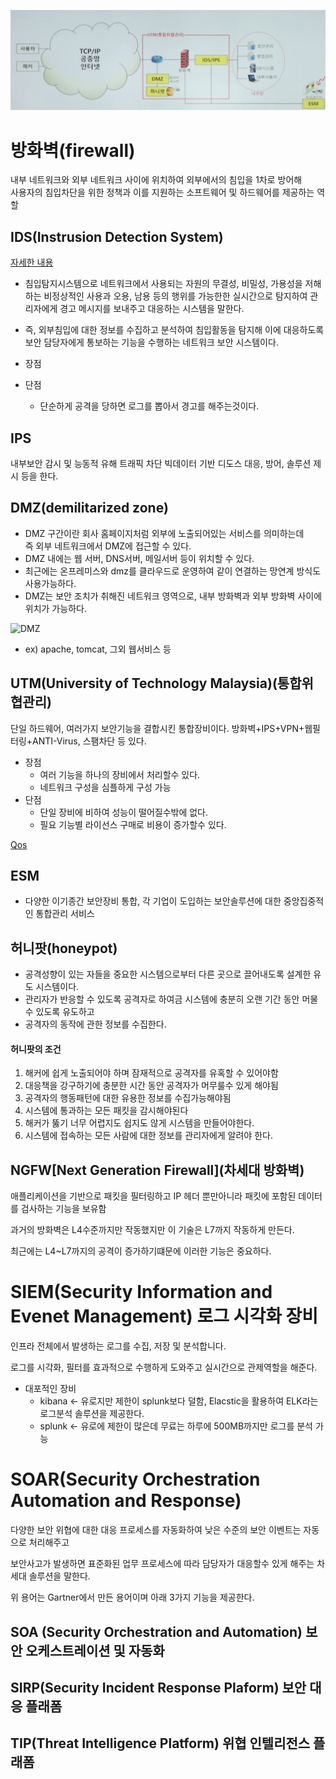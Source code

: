 ![보안구조](./img/sec_structure.png)
# 방화벽(firewall)

내부 네트워크와 외부 네트워크 사이에 위치하여 외부에서의 침입을 1차로 방어해
<br/>사용자의 침입차단을 위한 정책과 이를 지원하는 소프트웨어 및 하드웨어를 제공하는 역할


## IDS(Instrusion Detection System)

[자세한 내용](ids.md)
* 침입탐지시스템으로 네트워크에서 사용되는 자원의 무결성, 비밀성, 가용성을 저해하는 비정상적인 사용과 오용, 남용 등의 행위를 가능한한 실시간으로 탐지하여 관리자에게 경고 메시지를 보내주고 대응하는 시스템을 말한다.
* 즉, 외부침입에 대한 정보를 수집하고 분석하여 침입활동을 탐지해 이에 대응하도록 보안 담당자에게 통보하는 기능을 수행하는 네트워크 보안 시스템이다.

* 장점

* 단점
    * 단순하게 공격을 당하면 로그를 뽑아서 경고를 해주는것이다.
    

## IPS

내부보안 감시 및 능동적 유해 트래픽 차단
빅데이터 기반 디도스 대응, 방어, 솔루션 제시 등을 한다. 


## DMZ(demilitarized zone) 

* DMZ 구간이란 회사 홈페이지처럼 외부에 노출되어있는 서비스를 의미하는데 <br>즉 외부 네트워크에서 DMZ에 접근할 수 있다.
* DMZ 내에는 웹 서버, DNS서버, 메일서버 등이 위치할 수 있다.
* 최근에는 온프레미스와 dmz를 클라우드로 운영하여 같이 연결하는 망연계 방식도 사용가능하다. 
* DMZ는 보안 조치가 취해진 네트워크 영역으로, 내부 방화벽과 외부 방화벽 사이에 위치가 가능하다.

![DMZ](https://upload.wikimedia.org/wikipedia/commons/thumb/6/6f/DMZ_network_diagram_1_firewall.svg/200px-DMZ_network_diagram_1_firewall.svg.png)

* ex) apache, tomcat, 그외 웹서비스 등 

## UTM(University of Technology Malaysia)(통합위협관리)

단일 하드웨어, 여러가지 보안기능을 결합시킨 통합장비이다.
방화벽+IPS+VPN+웹필터링+ANTI-Virus, 스팸차단 등 있다.

* 장점
    * 여러 기능을 하나의 장비에서 처리할수 있다.
    * 네트워크 구성을 심플하게 구성 가능
* 단점
    * 단일 장비에 비하여 성능이 떨어질수밖에 없다.
    * 필요 기능별 라이선스 구매로 비용이 증가할수 있다.

[Qos](../../network/qos.md)

## ESM

* 다양한 이기종간 보안장비 통합, 각 기업이 도입하는 보안솔루션에 대한 중앙집중적인 통합관리 서비스

## 허니팟(honeypot)

* 공격성향이 있는 자들을 중요한 시스템으로부터 다른 곳으로 끌어내도록 설계한 유도 시스템이다.
* 관리자가 반응할 수 있도록 공격자로 하여금 시스템에 충분히 오랜 기간 동안 머물수 있도록 유도하고
* 공격자의 동작에 관한 정보를 수집한다.

#### 허니팟의 조건
1. 해커에 쉽게 노출되어야 하며 잠재적으로 공격자를 유혹할 수 있어야함
2. 대응책을 강구하기에 충분한 시간 동안 공격자가 머무룰수 있게 해야됨
3. 공격자의 행동패턴에 대한 유용한 정보를 수집가능해야됨
4. 시스템에 통과하는 모든 패킷을 감시해야된다
5. 해커가 뚫기 너무 어렵지도 쉽지도 않게 시스템을 만들어야한다.
6. 시스템에 접속하는 모든 사람에 대한 정보를 관리자에게 알려야 한다.

## NGFW[Next Generation Firewall](차세대 방화벽)

애플리케이션을 기반으로 패킷을 필터링하고 IP 헤더 뿐만아니라 패킷에 포함된 데이터를 검사하는 기능을 보유함

과거의 방화벽은 L4수준까지만 작동했지만 이 기술은 L7까지 작동하게 만든다.

최근에는 L4~L7까지의 공격이 증가하기떄문에 이러한 기능은 중요하다.
 
# SIEM(Security Information and Evenet Management) 로그 시각화 장비

인프라 전체에서 발생하는 로그를 수집, 저장 및 분석합니다. 

로그를 시각화, 필터를 효과적으로 수행하게 도와주고 실시간으로 관제역할을 해준다.

* 대포적인 장비
    * kibana <- 유로지만 제한이 splunk보다 덜함, Elacstic을 활용하여 ELK라는 로그분석 솔루션을 제공한다.
    * splunk <- 유로에 제한이 많은데 무료는 하루에 500MB까지만 로그를 분석 가능

# SOAR(Security Orchestration Automation and Response)

다양한 보안 위협에 대한 대응 프로세스를 자동화하여 낮은 수준의 보안 이벤트는 자동으로 처리해주고

보안사고가 발생하면 표준화된 업무 프로세스에 따라 담당자가 대응할수 있게 해주는 차세대 솔루션을 말한다.

위 용어는 Gartner에서 만든 용어이며 아래 3가지 기능을 제공한다.

## SOA (Security Orchestration and Automation) 보안 오케스트레이션 및 자동화

## SIRP(Security Incident Response Plaform) 보안 대응 플래폼

## TIP(Threat Intelligence Platform) 위협 인텔리전스 플래폼